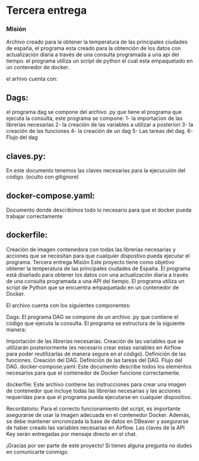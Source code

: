 # Tercera entrega
### Misión
Archivo creado para la obtener la temperatura de las principales ciudades de españa,  el programa esta creado para la obtención de los datos con actualización diaria a través de una consulta programada a una api del tiempo. el programa utiliza un script de python el cual esta empaquetado en un contenedor de docker.

el arhivo cuenta con:

## Dags: 
el programa dag se compone del archivo .py que tiene el programa que ejecuta la consulta, este programa se compone:
    1-  la importacion de las librerias necesarias
    2-  la creación de las variables a utilizar a posteriori
    3-  la creación de las funciones
    4-  la creación de un dag 
    5-  Las tareas del dag.
    6-  Flujo del dag

## claves.py:
En este documento tenemos las claves necesarias para la ejecucuión del código. (oculto con gitignore)

## docker-compose.yaml:
Documento donde describimos todo lo necesario para que el docker pueda trabajar correctamente

## dockerfile:
Creación de imagen contenedora con todas las librerias necesarias y acciones que se necesitan para que cualquier dispostivo pueda ejecutar el programa.
Tercera entrega
Misión
Este proyecto tiene como objetivo obtener la temperatura de las principales ciudades de España. El programa está diseñado para obtener los datos con una actualización diaria a través de una consulta programada a una API del tiempo. El programa utiliza un script de Python que se encuentra empaquetado en un contenedor de Docker.

El archivo cuenta con los siguientes componentes:

Dags:
El programa DAG se compone de un archivo .py que contiene el código que ejecuta la consulta. El programa se estructura de la siguiente manera:

Importación de las librerías necesarias.
Creación de las variables que se utilizarán posteriormente (es necesario crear estas variables en Airflow para poder reutilizarlas de manera segura en el código).
Definición de las funciones.
Creación del DAG.
Definición de las tareas del DAG.
Flujo del DAG.
docker-compose.yaml:
Este documento describe todos los elementos necesarios para que el contenedor de Docker funcione correctamente.

dockerfile:
Este archivo contiene las instrucciones para crear una imagen de contenedor que incluye todas las librerías necesarias y las acciones requeridas para que el programa pueda ejecutarse en cualquier dispositivo.

Recordatorio:
Para el correcto funcionamiento del script, es importante asegurarse de usar la imagen adecuada en el contenedor Docker. Además, se debe mantener sincronizada la base de datos en DBeaver y asegurarse de haber creado las variables necesarias en Airflow. Las claves de la API Key serán entregadas por mensaje directo en el chat.

¡Gracias por ser parte de este proyecto! Si tienes alguna pregunta no dudes en comunicarte conmigo.
